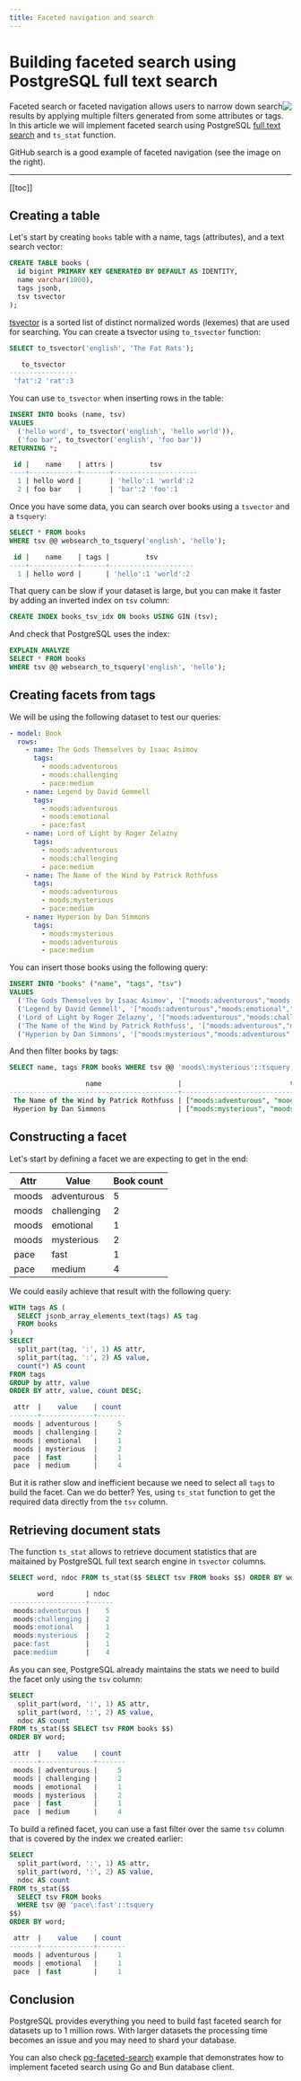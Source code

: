 ```yaml
---
title: Faceted navigation and search
---
```


# Building faceted search using PostgreSQL full text search

<img src="/img/faceted-search.png" style="float: right" />

Faceted search or faceted navigation allows users to narrow down search results by applying multiple
filters generated from some attributes or tags. In this article we will implement faceted search
using PostgreSQL [full text search](https://www.postgresql.org/docs/current/textsearch.html) and
`ts_stat` function.

GitHub search is a good example of faceted navigation (see the image on the right).

---

[[toc]]

## Creating a table

Let's start by creating `books` table with a name, tags (attributes), and a text search vector:

```sql
CREATE TABLE books (
  id bigint PRIMARY KEY GENERATED BY DEFAULT AS IDENTITY,
  name varchar(1000),
  tags jsonb,
  tsv tsvector
);
```

[tsvector](https://www.postgresql.org/docs/current/datatype-textsearch.html#DATATYPE-TSVECTOR) is a
sorted list of distinct normalized words (lexemes) that are used for searching. You can create a
tsvector using `to_tsvector` function:

```sql
SELECT to_tsvector('english', 'The Fat Rats');

   to_tsvector
-----------------
 'fat':2 'rat':3
```

You can use `to_tsvector` when inserting rows in the table:

```sql
INSERT INTO books (name, tsv)
VALUES
  ('hello word', to_tsvector('english', 'hello world')),
  ('foo bar', to_tsvector('english', 'foo bar'))
RETURNING *;

 id |    name    | attrs |         tsv
----+------------+-------+---------------------
  1 | hello word |       | 'hello':1 'world':2
  2 | foo bar    |       | 'bar':2 'foo':1
```

Once you have some data, you can search over books using a `tsvector` and a `tsquery`:

```sql
SELECT * FROM books
WHERE tsv @@ websearch_to_tsquery('english', 'hello');

 id |    name    | tags |         tsv
----+------------+------+---------------------
  1 | hello word |      | 'hello':1 'world':2
```

That query can be slow if your dataset is large, but you can make it faster by adding an inverted
index on `tsv` column:

```sql
CREATE INDEX books_tsv_idx ON books USING GIN (tsv);
```

And check that PostgreSQL uses the index:

```sql
EXPLAIN ANALYZE
SELECT * FROM books
WHERE tsv @@ websearch_to_tsquery('english', 'hello');
```

## Creating facets from tags

We will be using the following dataset to test our queries:

```yaml
- model: Book
  rows:
    - name: The Gods Themselves by Isaac Asimov
      tags:
        - moods:adventurous
        - moods:challenging
        - pace:medium
    - name: Legend by David Gemmell
      tags:
        - moods:adventurous
        - moods:emotional
        - pace:fast
    - name: Lord of Light by Roger Zelazny
      tags:
        - moods:adventurous
        - moods:challenging
        - pace:medium
    - name: The Name of the Wind by Patrick Rothfuss
      tags:
        - moods:adventurous
        - moods:mysterious
        - pace:medium
    - name: Hyperion by Dan Simmons
      tags:
        - moods:mysterious
        - moods:adventurous
        - pace:medium
```

You can insert those books using the following query:

```sql
INSERT INTO "books" ("name", "tags", "tsv")
VALUES
  ('The Gods Themselves by Isaac Asimov', '["moods:adventurous","moods:challenging","pace:medium"]', array_to_tsvector('{"moods:adventurous","moods:challenging","pace:medium"}')),
  ('Legend by David Gemmell', '["moods:adventurous","moods:emotional","pace:fast"]', array_to_tsvector('{"moods:adventurous","moods:emotional","pace:fast"}')),
  ('Lord of Light by Roger Zelazny', '["moods:adventurous","moods:challenging","pace:medium"]', array_to_tsvector('{"moods:adventurous","moods:challenging","pace:medium"}')),
  ('The Name of the Wind by Patrick Rothfuss', '["moods:adventurous","moods:mysterious","pace:medium"]', array_to_tsvector('{"moods:adventurous","moods:mysterious","pace:medium"}')),
  ('Hyperion by Dan Simmons', '["moods:mysterious","moods:adventurous","pace:medium"]', array_to_tsvector('{"moods:mysterious","moods:adventurous","pace:medium"}'));
```

And then filter books by tags:

```sql
SELECT name, tags FROM books WHERE tsv @@ 'moods\:mysterious'::tsquery;

                   name                   |                           tags
------------------------------------------+----------------------------------------------------------
 The Name of the Wind by Patrick Rothfuss | ["moods:adventurous", "moods:mysterious", "pace:medium"]
 Hyperion by Dan Simmons                  | ["moods:mysterious", "moods:adventurous", "pace:medium"]
```

## Constructing a facet

Let's start by defining a facet we are expecting to get in the end:

| Attr  | Value       | Book count |
| ----- | ----------- | ---------- |
| moods | adventurous | 5          |
| moods | challenging | 2          |
| moods | emotional   | 1          |
| moods | mysterious  | 2          |
| pace  | fast        | 1          |
| pace  | medium      | 4          |

We could easily achieve that result with the following query:

```sql
WITH tags AS (
  SELECT jsonb_array_elements_text(tags) AS tag
  FROM books
)
SELECT
  split_part(tag, ':', 1) AS attr,
  split_part(tag, ':', 2) AS value,
  count(*) AS count
FROM tags
GROUP by attr, value
ORDER BY attr, value, count DESC;

 attr  |    value    | count
-------+-------------+-------
 moods | adventurous |     5
 moods | challenging |     2
 moods | emotional   |     1
 moods | mysterious  |     2
 pace  | fast        |     1
 pace  | medium      |     4
```

But it is rather slow and inefficient because we need to select all `tags` to build the facet. Can
we do better? Yes, using `ts_stat` function to get the required data directly from the `tsv` column.

## Retrieving document stats

The function `ts_stat` allows to retrieve document statistics that are maitained by PostgreSQL full
text search engine in `tsvector` columns.

```sql
SELECT word, ndoc FROM ts_stat($$ SELECT tsv FROM books $$) ORDER BY word;

       word        | ndoc
-------------------+------
 moods:adventurous |    5
 moods:challenging |    2
 moods:emotional   |    1
 moods:mysterious  |    2
 pace:fast         |    1
 pace:medium       |    4
```

As you can see, PostgreSQL already maintains the stats we need to build the facet only using the
`tsv` column:

```sql
SELECT
  split_part(word, ':', 1) AS attr,
  split_part(word, ':', 2) AS value,
  ndoc AS count
FROM ts_stat($$ SELECT tsv FROM books $$)
ORDER BY word;

 attr  |    value    | count
-------+-------------+-------
 moods | adventurous |     5
 moods | challenging |     2
 moods | emotional   |     1
 moods | mysterious  |     2
 pace  | fast        |     1
 pace  | medium      |     4
```

To build a refined facet, you can use a fast filter over the same `tsv` column that is covered by
the index we created earlier:

```sql
SELECT
  split_part(word, ':', 1) AS attr,
  split_part(word, ':', 2) AS value,
  ndoc AS count
FROM ts_stat($$
  SELECT tsv FROM books
  WHERE tsv @@ 'pace\:fast'::tsquery
$$)
ORDER BY word;

 attr  |    value    | count
-------+-------------+-------
 moods | adventurous |     1
 moods | emotional   |     1
 pace  | fast        |     1
```

## Conclusion

PostgreSQL provides everything you need to build fast faceted search for datasets up to 1 million
rows. With larger datasets the processing time becomes an issue and you may need to shard your
database.

You can also check
[pg-faceted-search](https://github.com/uptrace/bun/tree/master/example/pg-faceted-search) example
that demonstrates how to implement faceted search using Go and Bun database client.

<UptraceBanner />
